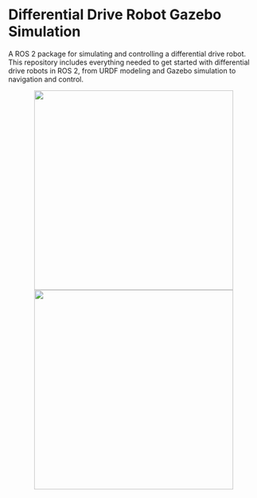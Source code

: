 # Differential Drive Robot Gazebo Simulation
A ROS 2 package for simulating and controlling a differential drive robot. This repository includes everything needed to get started with differential drive robots in ROS 2, from URDF modeling and Gazebo simulation to navigation and control.


<div id="header" align="center">
  <img src="/home/gursel/ros2_ws/src/diff_robot/docs/diff_drive_github.png" width="400"/>
  
  <img src="/home/gursel/ros2_ws/src/diff_robot/docs/ezgif-6-3fa0e46a45.gif" width="400"/>
 </div>